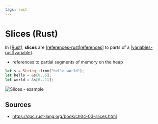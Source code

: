 ```yaml
---
tags: rust
---
```


# Slices (Rust)

In [[Rust]], **slices** are [[references-rust|references]] to parts of a [[variables-rust|variable]].

- references to partial segments of memory on the heap

```rust
let s = String::from("hello world");
let hello = &s[0..5];
let world = &s[6..11];
```

![Slices - example](/attachments/slices-rust-example.png)

## Sources

- <https://doc.rust-lang.org/book/ch04-03-slices.html>

[//begin]: # "Autogenerated link references for markdown compatibility"
[Rust]: rust "Rust"
[references-rust|references]: references-rust "References"
[variables-rust|variable]: variables-rust "Variables (Rust)"
[//end]: # "Autogenerated link references"
